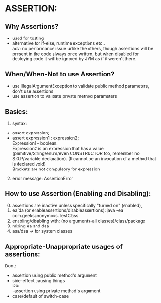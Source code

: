# ASSERTION:


## Why Assertions?
 - used for testing
 - alternative for if-else, runtime exceptions etc.. <br>
   adv: no performance issue unlike the others, though assertions will be present in the code always once written, but when disabled for deploying code it will be ignored by JVM as if it weren't there.

## When/When-Not to use Assertion?
 - use IllegalArgumentException to validate public method parameters, don't use assertions
 - use assertion to validate private method parameters
   
## Basics:
 1. syntax:
 - assert expression; <br>
 - assert expression1 : expression2; <br>
  Expression1 - boolean. <br>
  Expression2 is an expression that has a value (primitive/String/enum/even CONSTRUCTOR too, 
  remember no S.O.P/variable declaration). (It cannot be an invocation of a method that is declared void) <br>
  Brackets are not compulsory for expression <br>
 2. error message: AssertionError

## How to use Assertion (Enabling and Disabling):
0. assertions are inactive unless specifically "turned on" (enabled),
1. ea/da (or enableassertions/disableassertions): java -ea com.geeksanonymous.TestClass
2. enabling/disabling with: (no arguments-all classes)/class/package
3. mixing ea and dsa
4. asa/dsa -> for system classes

## Appropriate-Unappropriate usages of assertions:
Dont: 
- assertion using public method's argument
- side-effect causing things <br>
Do:   
-assertion using private method's argument
- case/default of switch-case 


